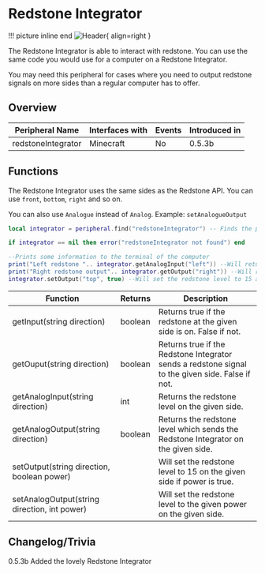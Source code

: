 # Redstone Integrator

!!! picture inline end
    ![Header](https://intelligence-modding.de/wp-content/uploads/2021/04/Redstone-Integrator.png){ align=right }

The Redstone Integrator is able to interact with redstone.
You can use the same code you would use for a computer on a Redstone Integrator.

You may need this peripheral for cases where you need to output redstone signals on more sides than a regular computer has to offer.

## Overview

| Peripheral Name    | Interfaces with | Events | Introduced in |
| ------------------ | --------------- | ------ | ------------- |
| redstoneIntegrator |    Minecraft    | No     | 0.5.3b        |

## Functions

The Redstone Integrator uses the same sides as the Redstone API.
You can use `front`, `bottom`, `right` and so on.

You can also use `Analogue` instead of `Analog`. Example: `setAnalogueOutput`

```lua
local integrator = peripheral.find("redstoneIntegrator") -- Finds the peripheral if one is connected

if integrator == nil then error("redstoneIntegrator not found") end

--Prints some information to the terminal of the computer
print("Left redstone ".. integrator.getAnalogInput("left")) --Will return the level of the redstone at the right side.
print("Right redstone output".. integrator.getOutput("right")) --Will return the output level which is set wich setAnalogOutput
integrator.setOutput("top", true) --Will set the redstone level to 15 at the top of the Redstone Integrator

```

| Function                                     | Returns | Description                                                                                      |
| -------------------------------------------- | ------- | ------------------------------------------------------------------------------------------------ |
| getInput(string direction)                   | boolean | Returns true if the redstone at the given side is on. False if not.                              |
| getOuput(string direction)                   | boolean | Returns true if the Redstone Integrator sends a redstone signal to the given side. False if not. |
| getAnalogInput(string direction)             | int     | Returns the redstone level on the given side.                                                    |
| getAnalogOutput(string direction)            | boolean | Returns the redstone level which sends the Redstone Integrator on the given side.                |
| setOutput(string direction, boolean power)   |         | Will set the redstone level to 15 on the given side if power is true.                            |
| setAnalogOutput(string direction, int power) |         | Will set the redstone level to the given power on the given side.                                |

## Changelog/Trivia

0.5.3b
Added the lovely Redstone Integrator
